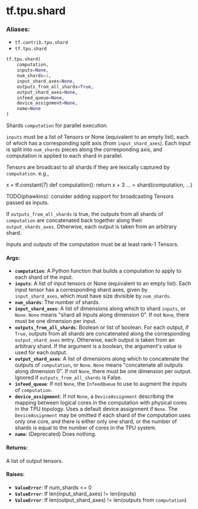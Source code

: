 <div itemscope itemtype="http://developers.google.com/ReferenceObject">
<meta itemprop="name" content="tf.tpu.shard" />
<meta itemprop="path" content="Stable" />
</div>

# tf.tpu.shard

### Aliases:

* `tf.contrib.tpu.shard`
* `tf.tpu.shard`

``` python
tf.tpu.shard(
    computation,
    inputs=None,
    num_shards=1,
    input_shard_axes=None,
    outputs_from_all_shards=True,
    output_shard_axes=None,
    infeed_queue=None,
    device_assignment=None,
    name=None
)
```

Shards `computation` for parallel execution.

`inputs` must be a list of Tensors or None (equivalent to an empty list), each
of which has a corresponding split axis (from `input_shard_axes`). Each input
is split into `num_shards` pieces along the corresponding axis, and
computation is applied to each shard in parallel.

Tensors are broadcast to all shards if they are lexically captured by
`computation`. e.g.,

x = tf.constant(7)
def computation():
  return x + 3
... = shard(computation, ...)

TODO(phawkins): consider adding support for broadcasting Tensors passed
as inputs.

If `outputs_from_all_shards` is true, the outputs from all shards of
`computation` are concatenated back together along their `output_shards_axes`.
Otherwise, each output is taken from an arbitrary shard.

Inputs and outputs of the computation must be at least rank-1 Tensors.

#### Args:

* <b>`computation`</b>: A Python function that builds a computation to apply to each
    shard of the input.
* <b>`inputs`</b>: A list of input tensors or None (equivalent to an empty list). Each
    input tensor has a corresponding shard axes, given by `input_shard_axes`,
    which must have size divisible by `num_shards`.
* <b>`num_shards`</b>: The number of shards.
* <b>`input_shard_axes`</b>: A list of dimensions along which to shard `inputs`, or
    `None`. `None` means "shard all inputs along dimension 0". If not `None`,
    there must be one dimension per input.
* <b>`outputs_from_all_shards`</b>: Boolean or list of boolean. For each output, if
    `True`, outputs from all shards are concatenated along the corresponding
    `output_shard_axes` entry. Otherwise, each output is taken
    from an arbitrary shard. If the argument is a boolean, the argument's
    value is used for each output.
* <b>`output_shard_axes`</b>: A list of dimensions along which to concatenate the
    outputs of `computation`, or `None`. `None` means "concatenate all outputs
    along dimension 0". If not `None`, there must be one dimension per output.
    Ignored if `outputs_from_all_shards` is False.
* <b>`infeed_queue`</b>: If not `None`, the `InfeedQueue` to use to augment the inputs
    of `computation`.
* <b>`device_assignment`</b>: If not `None`, a `DeviceAssignment` describing the
    mapping between logical cores in the computation with physical cores in
    the TPU topology. Uses a default device assignment if `None`. The
    `DeviceAssignment` may be omitted if each shard of the computation uses
    only one core, and there is either only one shard, or the number of shards
    is equal to the number of cores in the TPU system.
* <b>`name`</b>: (Deprecated) Does nothing.

#### Returns:

A list of output tensors.

#### Raises:

* <b>`ValueError`</b>: If num_shards <= 0
* <b>`ValueError`</b>: If len(input_shard_axes) != len(inputs)
* <b>`ValueError`</b>: If len(output_shard_axes) != len(outputs from `computation`)